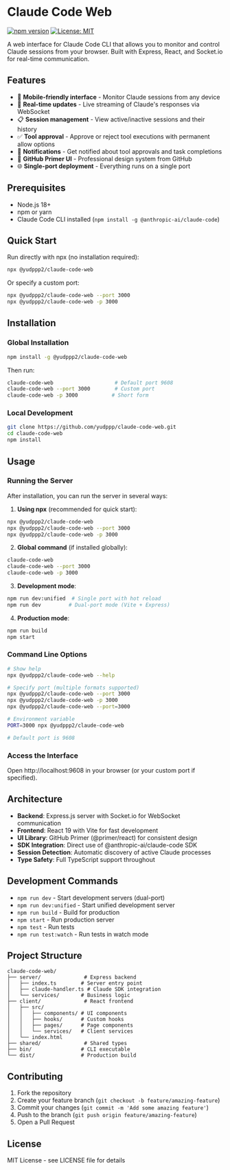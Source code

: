 # Claude Code Web

[![npm version](https://badge.fury.io/js/%40yudppp%2Fclaude-code-web.svg)](https://www.npmjs.com/package/@yudppp2/claude-code-web)
[![License: MIT](https://img.shields.io/badge/License-MIT-yellow.svg)](https://opensource.org/licenses/MIT)

A web interface for Claude Code CLI that allows you to monitor and control Claude sessions from your browser. Built with Express, React, and Socket.io for real-time communication.

## Features

- 📱 **Mobile-friendly interface** - Monitor Claude sessions from any device
- 🔄 **Real-time updates** - Live streaming of Claude's responses via WebSocket
- 📋 **Session management** - View active/inactive sessions and their history
- ✅ **Tool approval** - Approve or reject tool executions with permanent allow options
- 🔔 **Notifications** - Get notified about tool approvals and task completions
- 🎨 **GitHub Primer UI** - Professional design system from GitHub
- 🌐 **Single-port deployment** - Everything runs on a single port

## Prerequisites

- Node.js 18+ 
- npm or yarn
- Claude Code CLI installed (`npm install -g @anthropic-ai/claude-code`)

## Quick Start

Run directly with npx (no installation required):

```bash
npx @yudppp2/claude-code-web
```

Or specify a custom port:

```bash
npx @yudppp2/claude-code-web --port 3000
npx @yudppp2/claude-code-web -p 3000
```

## Installation

### Global Installation

```bash
npm install -g @yudppp2/claude-code-web
```

Then run:

```bash
claude-code-web                    # Default port 9608
claude-code-web --port 3000        # Custom port
claude-code-web -p 3000           # Short form
```

### Local Development

```bash
git clone https://github.com/yudppp/claude-code-web.git
cd claude-code-web
npm install
```

## Usage

### Running the Server

After installation, you can run the server in several ways:

1. **Using npx** (recommended for quick start):
```bash
npx @yudppp2/claude-code-web
npx @yudppp2/claude-code-web --port 3000
npx @yudppp2/claude-code-web -p 3000
```

2. **Global command** (if installed globally):
```bash
claude-code-web
claude-code-web --port 3000
claude-code-web -p 3000
```

3. **Development mode**:
```bash
npm run dev:unified  # Single port with hot reload
npm run dev         # Dual-port mode (Vite + Express)
```

4. **Production mode**:
```bash
npm run build
npm start
```

### Command Line Options

```bash
# Show help
npx @yudppp2/claude-code-web --help

# Specify port (multiple formats supported)
npx @yudppp2/claude-code-web --port 3000
npx @yudppp2/claude-code-web -p 3000
npx @yudppp2/claude-code-web --port=3000

# Environment variable
PORT=3000 npx @yudppp2/claude-code-web

# Default port is 9608
```

### Access the Interface

Open http://localhost:9608 in your browser (or your custom port if specified).

## Architecture

- **Backend**: Express.js server with Socket.io for WebSocket communication
- **Frontend**: React 19 with Vite for fast development
- **UI Library**: GitHub Primer (@primer/react) for consistent design
- **SDK Integration**: Direct use of @anthropic-ai/claude-code SDK
- **Session Detection**: Automatic discovery of active Claude processes
- **Type Safety**: Full TypeScript support throughout

## Development Commands

- `npm run dev` - Start development servers (dual-port)
- `npm run dev:unified` - Start unified development server
- `npm run build` - Build for production
- `npm start` - Run production server
- `npm test` - Run tests
- `npm run test:watch` - Run tests in watch mode

## Project Structure

```
claude-code-web/
├── server/              # Express backend
│   ├── index.ts        # Server entry point
│   ├── claude-handler.ts # Claude SDK integration
│   └── services/       # Business logic
├── client/              # React frontend
│   ├── src/
│   │   ├── components/ # UI components
│   │   ├── hooks/      # Custom hooks
│   │   ├── pages/      # Page components
│   │   └── services/   # Client services
│   └── index.html
├── shared/              # Shared types
├── bin/                # CLI executable
└── dist/               # Production build
```

## Contributing

1. Fork the repository
2. Create your feature branch (`git checkout -b feature/amazing-feature`)
3. Commit your changes (`git commit -m 'Add some amazing feature'`)
4. Push to the branch (`git push origin feature/amazing-feature`)
5. Open a Pull Request

## License

MIT License - see LICENSE file for details